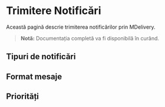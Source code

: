 # Trimitere Notificări

Această pagină descrie trimiterea notificărilor prin MDelivery.

> **Notă:** Documentația completă va fi disponibilă în curând.

## Tipuri de notificări

## Format mesaje

## Priorități